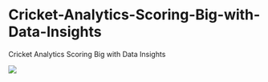 # Cricket-Analytics-Scoring-Big-with-Data-Insights
Cricket Analytics Scoring Big with Data Insights


![]([https://github.com/pranav98711/Cricket-Analytics-Scoring-Big-with-Data-Insights/blob/main/2023-10-22%2012-38-47.mkv](https://github.com/pranav98711/Cricket-Analytics-Scoring-Big-with-Data-Insights/blob/main/2023-10-22%2012-38-47.gif))
